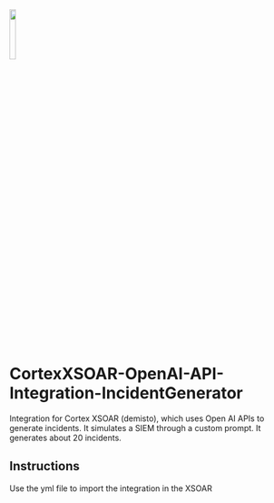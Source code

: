 <img src="https://github.com/lorenhx/CortexXSOAR-OpenAI-API-Integration-IncidentGenerator/assets/33938788/bc6aff13-8b40-4d75-a182-1f1bc06fb374" width="15%" height="15%">

# CortexXSOAR-OpenAI-API-Integration-IncidentGenerator
Integration for Cortex XSOAR (demisto), which uses Open AI APIs to generate incidents. It simulates a SIEM through a custom prompt. It generates about 20 incidents.


## Instructions
Use the yml file to import the integration in the XSOAR
